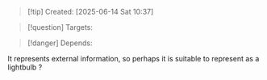 
>[!tip] Created: [2025-06-14 Sat 10:37]

>[!question] Targets: 

>[!danger] Depends: 

It represents external information, so perhaps it is suitable to represent as a lightbulb ?